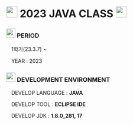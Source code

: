 <h1> <img src = "https://cdn-icons-png.flaticon.com/512/1146/1146303.png" width = "30" height = "30" > 2023 JAVA CLASS <img src = "https://cdn-icons-png.flaticon.com/512/1146/1146303.png" width = "30" height = "30" > </h1>

<h3> <img src = "https://cdn-icons-png.flaticon.com/512/6597/6597133.png" width = "25" height = "25" > PERIOD </h3>
<p> <img src = "https://cdn-icons-png.flaticon.com/512/520/520459.png" width = "10" height = "10"> 1학기(23.3.7) ~ </p>
<p> <img src = "https://cdn-icons-png.flaticon.com/512/520/520459.png" width = "10" height = "10"> YEAR : 2023 </p>

<h3> <img src = "https://cdn-icons-png.flaticon.com/512/1557/1557167.png" width = "25" height = "25"> DEVELOPMENT ENVIRONMENT </h3>
<p> <img src = "https://cdn-icons-png.flaticon.com/512/520/520459.png" width = "10" height = "10"> DEVELOP LANGUAGE : <strong> JAVA </strong> </p>
<p> <img src = "https://cdn-icons-png.flaticon.com/512/520/520459.png" width = "10" height = "10"> DEVELOP TOOL : <strong> ECLIPSE IDE </strong> </p>
<p> <img src = "https://cdn-icons-png.flaticon.com/512/520/520459.png" width = "10" height = "10"> DEVELOP JDK : <strong> 1.8.0_281, 17 </strong> </p>
